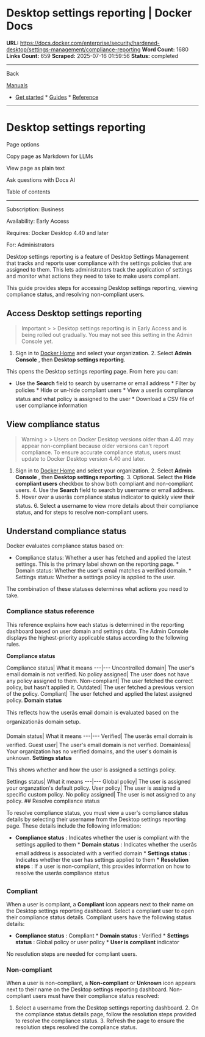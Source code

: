# Desktop settings reporting | Docker Docs

**URL:** https://docs.docker.com/enterprise/security/hardened-desktop/settings-management/compliance-reporting
**Word Count:** 1680
**Links Count:** 659
**Scraped:** 2025-07-16 01:59:56
**Status:** completed

---

Back

[Manuals](https://docs.docker.com/manuals/)

  * [Get started](https://docs.docker.com/get-started/)   * [Guides](https://docs.docker.com/guides/)   * [Reference](https://docs.docker.com/reference/)

* * *

# Desktop settings reporting

Page options

Copy page as Markdown for LLMs

View page as plain text

Ask questions with Docs AI

Table of contents

* * *

Subscription: Business

Availability: Early Access 

Requires: Docker Desktop 4.40 and later

For: Administrators

Desktop settings reporting is a feature of Desktop Settings Management that tracks and reports user compliance with the settings policies that are assigned to them. This lets administrators track the application of settings and monitor what actions they need to take to make users compliant.

This guide provides steps for accessing Desktop settings reporting, viewing compliance status, and resolving non-compliant users.

## Access Desktop settings reporting

> Important >  > Desktop settings reporting is in Early Access and is being rolled out gradually. You may not see this setting in the Admin Console yet.

  1. Sign in to [Docker Home](https://app.docker.com) and select your organization.   2. Select **Admin Console** , then **Desktop settings reporting**.

This opens the Desktop settings reporting page. From here you can:

  * Use the **Search** field to search by username or email address   * Filter by policies   * Hide or un-hide compliant users   * View a userâs compliance status and what policy is assigned to the user   * Download a CSV file of user compliance information

## View compliance status

> Warning >  > Users on Docker Desktop versions older than 4.40 may appear non-compliant because older versions can't report compliance. To ensure accurate compliance status, users must update to Docker Desktop version 4.40 and later.

  1. Sign in to [Docker Home](https://app.docker.com) and select your organization.   2. Select **Admin Console** , then **Desktop settings reporting**.   3. Optional. Select the **Hide compliant users** checkbox to show both compliant and non-compliant users.   4. Use the **Search** field to search by username or email address.   5. Hover over a userâs compliance status indicator to quickly view their status.   6. Select a username to view more details about their compliance status, and for steps to resolve non-compliant users.

## Understand compliance status

Docker evaluates compliance status based on:

  * Compliance status: Whether a user has fetched and applied the latest settings. This is the primary label shown on the reporting page.   * Domain status: Whether the user's email matches a verified domain.   * Settings status: Whether a settings policy is applied to the user.

The combination of these statuses determines what actions you need to take.

### Compliance status reference

This reference explains how each status is determined in the reporting dashboard based on user domain and settings data. The Admin Console displays the highest-priority applicable status according to the following rules.

**Compliance status**

Compliance status| What it means   ---|---   Uncontrolled domain| The user's email domain is not verified.   No policy assigned| The user does not have any policy assigned to them.   Non-compliant| The user fetched the correct policy, but hasn't applied it.   Outdated| The user fetched a previous version of the policy.   Compliant| The user fetched and applied the latest assigned policy.      **Domain status**

This reflects how the userâs email domain is evaluated based on the organizationâs domain setup.

Domain status| What it means   ---|---   Verified| The userâs email domain is verified.   Guest user| The user's email domain is not verified.   Domainless| Your organization has no verified domains, and the user's domain is unknown.      **Settings status**

This shows whether and how the user is assigned a settings policy.

Settings status| What it means   ---|---   Global policy| The user is assigned your organzation's default policy.   User policy| The user is assigned a specific custom policy.   No policy assigned| The user is not assigned to any policy.      ## Resolve compliance status

To resolve compliance status, you must view a user's compliance status details by selecting their username from the Desktop settings reporting page. These details include the following information:

  * **Compliance status** : Indicates whether the user is compliant with the settings applied to them   * **Domain status** : Indicates whether the userâs email address is associated with a verified domain   * **Settings status** : Indicates whether the user has settings applied to them   * **Resolution steps** : If a user is non-compliant, this provides information on how to resolve the userâs compliance status

### Compliant

When a user is compliant, a **Compliant** icon appears next to their name on the Desktop settings reporting dashboard. Select a compliant user to open their compliance status details. Compliant users have the following status details:

  * **Compliance status** : Compliant   * **Domain status** : Verified   * **Settings status** : Global policy or user policy   * **User is compliant** indicator

No resolution steps are needed for compliant users.

### Non-compliant

When a user is non-compliant, a **Non-compliant** or **Unknown** icon appears next to their name on the Desktop settings reporting dashboard. Non-compliant users must have their compliance status resolved:

  1. Select a username from the Desktop settings reporting dashboard.   2. On the compliance status details page, follow the resolution steps provided to resolve the compliance status.   3. Refresh the page to ensure the resolution steps resolved the compliance status.